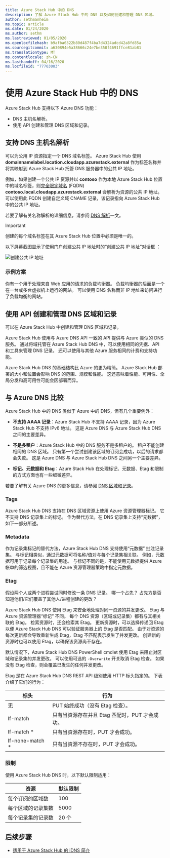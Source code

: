 ```yaml
---
title: Azure Stack Hub 中的 DNS
description: 了解 Azure Stack Hub 中的 DNS 以及如何创建和管理 DNS 区域。
author: sethmanheim
ms.topic: article
ms.date: 01/24/2020
ms.author: sethm
ms.lastreviewed: 01/05/2020
ms.openlocfilehash: b9afba6322b80d487f4ba7d4324adcd42a8fd85a
ms.sourcegitcommit: a630894e5a38666c24e7be350f4691ffce81ab81
ms.translationtype: MT
ms.contentlocale: zh-CN
ms.lasthandoff: 04/16/2020
ms.locfileid: "77703003"
---
```

# <a name="use-dns-in-azure-stack-hub"></a>使用 Azure Stack Hub 中的 DNS

Azure Stack Hub 支持以下 Azure DNS 功能：

* DNS 主机名解析。
* 使用 API 创建和管理 DNS 区域和记录。

## <a name="support-for-dns-hostname-resolution"></a>支持 DNS 主机名解析

可以为公用 IP 资源指定一个 DNS 域名标签。 Azure Stack Hub 使用 **domainnamelabel.location.cloudapp.azurestack.external** 作为标签名称并将其映射到 Azure Stack Hub 托管 DNS 服务器中的公共 IP 地址。

例如，如果创建一个公共 IP 资源并以 **contoso** 作为本地 Azure Stack Hub 位置中的域名标签，则[完全限定域名](https://en.wikipedia.org/wiki/Fully_qualified_domain_name) (FQDN) **contoso.local.cloudapp.azurestack.external** 会解析为资源的公共 IP 地址。 可以使用此 FQDN 创建自定义域 CNAME 记录，该记录指向 Azure Stack Hub 中的公共 IP 地址。

若要了解有关名称解析的详细信息，请参阅 [DNS 解析](/azure/dns/dns-for-azure-services?toc=%2fazure%2fvirtual-machines%2fwindows%2ftoc.json)一文。

> [!IMPORTANT]
> 创建的每个域名标签在其 Azure Stack Hub 位置中必须是唯一的。

以下屏幕截图显示了使用门户创建公共 IP 地址时的“创建公共 IP 地址”对话框  ：

![创建公共 IP 地址](media/azure-stack-dns/image01.png)

### <a name="example-scenario"></a>示例方案

你有一个用于处理来自 Web 应用的请求的负载均衡器。 负载均衡器的后面是一个在一台或多台虚拟机上运行的网站。 可以使用 DNS 名称而非 IP 地址来访问进行了负载均衡的网站。

## <a name="create-and-manage-dns-zones-and-records-using-the-apis"></a>使用 API 创建和管理 DNS 区域和记录

可以在 Azure Stack Hub 中创建和管理 DNS 区域和记录。

Azure Stack Hub 使用与 Azure DNS API 一致的 API 提供与 Azure 类似的 DNS 服务。  通过将域托管在 Azure Stack Hub DNS 中，可以使用相同的凭据、API 和工具来管理 DNS 记录。 还可以使用与其他 Azure 服务相同的计费和支持功能。

Azure Stack Hub DNS 的基础结构比 Azure 的更为精简。 Azure Stack Hub 部署的大小和位置会影响 DNS 的范围、规模和性能。 这还意味着性能、可用性、全局分发和高可用性可能会因部署而异。

## <a name="comparison-with-azure-dns"></a>与 Azure DNS 比较

Azure Stack Hub 中的 DNS 类似于 Azure 中的 DNS，但有几个重要例外：

* **不支持 AAAA 记录**：Azure Stack Hub 不支持 AAAA 记录，因为 Azure Stack Hub 不支持 IPv6 地址。 这是 Azure DNS 与 Azure Stack Hub DNS 之间的主要差异。

* **不是多租户**：Azure Stack Hub 中的 DNS 服务不是多租户的。 租户不能创建相同的 DNS 区域。 只有第一个尝试创建该区域的订阅会成功，以后的请求都会失败。 这是 Azure DNS 与 Azure Stack Hub DNS 之间另一个主要差异。

* **标记、元数据和 Etag**：Azure Stack Hub 在处理标记、元数据、Etag 和限制的方式方面也有一些细微差异。

若要了解有关 Azure DNS 的更多信息，请参阅 [DNS 区域和记录](/azure/dns/dns-zones-records)。

### <a name="tags"></a>Tags

Azure Stack Hub DNS 支持在 DNS 区域资源上使用 Azure 资源管理器标记。 它不支持 DNS 记录集上的标记。 作为替代方法，在 DNS 记录集上支持“元数据”，如下一部分所述。 

### <a name="metadata"></a>Metadata

作为记录集标记的替代方法，Azure Stack Hub DNS 支持使用“元数据”  批注记录集。 与标记相类似，通过元数据可将名称/值对与每个记录集相关联。 例如，元数据可用于记录每个记录集的用途。 与标记不同的是，不能使用元数据提供 Azure 帐单的筛选视图，且不能在 Azure 资源管理器策略中指定元数据。

### <a name="etags"></a>Etag

假设两个人或两个进程尝试同时修改一条 DNS 记录。 哪一个占先？ 占先方是否知道他们/它们覆盖了其他人/进程创建的更改？

Azure Stack Hub DNS 使用 Etag  来安全地处理对同一资源的并发更改。 Etag 与 Azure 资源管理器“标记”  不同。 每个 DNS 资源（区域或记录集）都有与其相关联的 Etag。 检索资源时，还会检索其 Etag。 更新资源时，可以选择传递回 Etag 以便 Azure Stack Hub DNS 可以验证服务器上的 Etag 是否匹配。 由于对资源的每次更新都会导致重新生成 Etag，Etag 不匹配表示发生了并发更改。 创建新的资源时也可以使用 Etag，以确保该资源尚不存在。

默认情况下，Azure Stack Hub DNS PowerShell cmdlet 使用 Etag 来阻止对区域和记录集的并发更改。 可以使用可选的 `-Overwrite` 开关取消 Etag 检查。 如果没有 Etag 检查，则会覆盖已发生的任何并发更改。

Etag 是在 Azure Stack Hub DNS REST API 级别使用 HTTP 标头指定的。 下表介绍了它们的行为：

| 标头 | 行为|
|--------|---------|
| 无   | PUT 始终成功（没有 Etag 检查）。|
| If-match| 只有当资源存在并且 Etag 匹配时，PUT 才会成功。|
| If-match *| 只有当资源存在时，PUT 才会成功。|
| If-none-match *| 只有当资源不存在时，PUT 才会成功。|

### <a name="limits"></a>限制

使用 Azure Stack Hub DNS 时，以下默认限制适用：

| 资源| 默认限制|
|---------|--------------|
| 每个订阅的区域数| 100|
| 每个区域的记录集数| 5000|
| 每个记录集的记录数| 20 个|

## <a name="next-steps"></a>后续步骤

* [适用于 Azure Stack Hub 的 iDNS 简介](azure-stack-understanding-dns.md)
